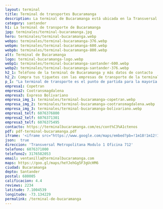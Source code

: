 ```yaml
---
layout: terminal
title: Terminal de transportes Bucaramanga
description: La terminal de Bucaramanga está ubicada en la Transversal Metropolitana, en la vía que conduce a Girón cerca al barrio Provenza. Esta terminal es el punto de partida de todos los principales viajes intermunicipales de Santander.
category: santander
h1: La terminal de transporte de Bucaramanga
jpg: terminales/terminal-bucaramanga.jpg
hero: terminales/terminal-bucaramanga.webp
webps: terminales/terminal-bucaramanga-376.webp
webpm: terminales/terminal-bucaramanga-600.webp
webpb: terminales/terminal-bucaramanga-800.webp
alt: Terminal de Bucaramanga
logo: terminal-bucaramanga-logo.webp
webp1: terminales/terminal-bucaramanga-santander-600.webp
webp2: terminales/terminal-bucaramanga-santander-376.webp
h2_1: Teléfono de la terminal de Bucaramanga y más datos de contacto
h2_2: Compra tus tiquetes con las empresas de transporte de la terminal
p_1: "La terminal de transporte es el punto de partida para la mayoría de los viajes en autobús desde Bucaramanga."
empresa1: Copetran
empresa2: Cootransmagdalena
empresa3: Expreso Bolivariano
empresa_img_1: terminales/terminal-bucaramanga-copetran.webp
empresa_img_2: terminales/terminal-bucaramanga-cootransmagdalena.webp
empresa_img_3: terminales/terminal-bucaramanga-bolivariano.webp
empresa1_telf: 6076376800
empresa2_telf: 6076371301
empresa3_telf: 6076375495
contacto: https://terminalbucaramanga.com/es/cont%C3%A1ctenos
pdf: pdf-terminal-bucaramanga.pdf
iframe: '<iframe src="https://www.google.com/maps/embed?pb=!1m18!1m12!1m3!1d31673.758993357038!2d-73.1429838022356!3d7.100496258388279!2m3!1f0!2f0!3f0!3m2!1i1024!2i768!4f13.1!3m3!1m2!1s0x8e683faddaa482e3%3A0x7525deaf943ac2a2!2sTerminal%20de%20Transporte%20Bucaramanga!5e0!3m2!1ses!2sco!4v1676635260955!5m2!1ses!2sco" width="100%" height="450" style="border:0;" allowfullscreen="" loading="lazy" referrerpolicy="no-referrer-when-downgrade"></iframe>'
json:  true
direccion: 'Transversal Metropolitana Modulo 1 Oficina 712'
telefono: 6076371000
telefono2: 3176582053
email: ventanilla@terminalbucaramanga.com
maps: https://goo.gl/maps/heYJehGg5F3gUcHM6
ciudad: Bucaramanga
depto: Santander
postal: 680005
calificacion: 4.4
reviews: 2234
latitude: 7.1004539
longitude: -73.134229
permalink: /terminal-de-bucaramanga
---
```

